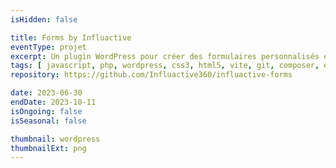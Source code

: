 ```yaml
---
isHidden: false

title: Forms by Influactive
eventType: projet
excerpt: Un plugin WordPress pour créer des formulaires personnalisés et les afficher n'importe où sur votre site Web.
tags: [ javascript, php, wordpress, css3, html5, vite, git, composer, eslint ]
repository: https://github.com/Influactive360/influactive-forms

date: 2023-06-30
endDate: 2023-10-11
isOngoing: false
isSeasonal: false

thumbnail: wordpress
thumbnailExt: png
---
```

